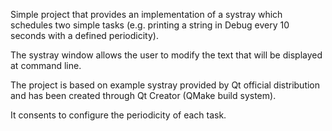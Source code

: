 Simple project that provides an implementation of a systray which schedules two simple tasks (e.g. printing a string in Debug every 10 seconds with a defined periodicity).

The systray window allows the user to modify the text that will be displayed at command line.

The project is based on example systray provided by Qt official distribution and has been created through Qt Creator (QMake build system).

It consents to configure the periodicity of each task.
